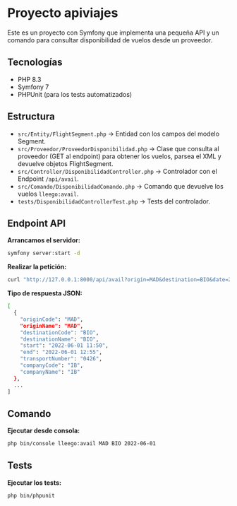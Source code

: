 # Proyecto apiviajes

Este es un proyecto con Symfony que implementa una pequeña API y un comando para consultar disponibilidad de vuelos desde un proveedor.

## Tecnologías
- PHP 8.3
- Symfony 7
- PHPUnit (para los tests automatizados)

## Estructura
- `src/Entity/FlightSegment.php` → Entidad con los campos del modelo Segment.
- `src/Proveedor/ProveedorDisponibilidad.php` → Clase que consulta al proveedor (GET al endpoint) para obtener los vuelos, parsea el XML y devuelve objetos FlightSegment.
- `src/Controller/DisponibilidadController.php` → Controlador con el Endpoint `/api/avail`.
- `src/Comando/DisponibilidadComando.php` → Comando que devuelve los vuelos `lleego:avail`.
- `tests/DisponibilidadControllerTest.php` → Tests del controlador.

## Endpoint API
**Arrancamos el servidor:**

```bash
symfony server:start -d
```

**Realizar la petición:**

```bash
curl "http://127.0.0.1:8000/api/avail?origin=MAD&destination=BIO&date=2022-06-01"
```

**Tipo de respuesta JSON:**

```bash
[
  {
    "originCode": "MAD",
    "originName": "MAD",
    "destinationCode": "BIO",
    "destinationName": "BIO",
    "start": "2022-06-01 11:50",
    "end": "2022-06-01 12:55",
    "transportNumber": "0426",
    "companyCode": "IB",
    "companyName": "IB"
  },
  ...
]
```

## Comando
**Ejecutar desde consola:**
```bash
php bin/console lleego:avail MAD BIO 2022-06-01
```

## Tests
**Ejecutar los tests:**
```bash
php bin/phpunit
```